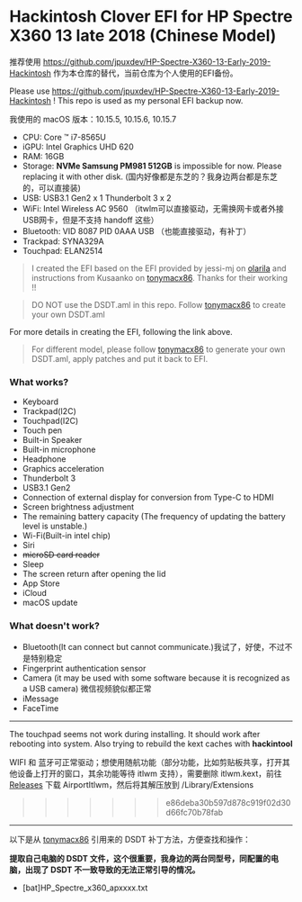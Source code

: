 # Hackintosh Clover EFI for HP Spectre X360 13 late 2018 (Chinese Model)

推荐使用 https://github.com/jpuxdev/HP-Spectre-X360-13-Early-2019-Hackintosh 作为本仓库的替代，当前仓库为个人使用的EFI备份。

Please use  https://github.com/jpuxdev/HP-Spectre-X360-13-Early-2019-Hackintosh ! This repo is used as my personal EFI backup now.

我使用的 macOS 版本：10.15.5, 10.15.6, 10.15.7

* CPU: Core ™ i7-8565U
* iGPU: Intel Graphics UHD 620
* RAM: 16GB
* Storage: **NVMe Samsung PM981 512GB** is impossible for now. Please replacing it with other disk. (国内好像都是东芝的？我身边两台都是东芝的，可以直接装)
* USB: USB3.1 Gen2 x 1 Thunderbolt 3 x 2
* WiFi: Intel Wireless AC 9560 （itwlm可以直接驱动，无需换网卡或者外接USB网卡，但是不支持 handoff 这些）
* Bluetooth: VID 8087 PID 0AAA USB （也能直接驱动，有补丁）
* Trackpad: SYNA329A
* Touchpad: ELAN2514

> I created the EFI based on the EFI provided by jessi-mj on [olarila](https://www.olarila.com/topic/6636-mojave-10145-on-hp-spectre-x360-with-i7-8565u/) and instructions from Kusaanko on [tonymacx86](https://www.tonymacx86.com/threads/guide-hp-spectre-x360-13-ap0037tu-late-2018.295518/).
> Thanks for their working !!

> DO NOT use the DSDT.aml in this repo. Follow  [tonymacx86](https://www.tonymacx86.com/threads/guide-hp-spectre-x360-13-ap0037tu-late-2018.295518/) to create your own DSDT.aml

For more details in creating the EFI, following the link above.

> For different model, please follow [tonymacx86](https://www.tonymacx86.com/threads/guide-hp-spectre-x360-13-ap0037tu-late-2018.295518/) to generate your own DSDT.aml, apply patches and put it back to EFI.

### What works?
* Keyboard
* Trackpad(I2C)
* Touchpad(I2C)
* Touch pen
* Built-in Speaker
* Built-in microphone
* Headphone
* Graphics acceleration
* Thunderbolt 3
* USB3.1 Gen2
* Connection of external display for conversion from Type-C to HDMI
* Screen brightness adjustment
* The remaining battery capacity (The frequency of updating the battery level is unstable.)
* Wi-Fi(Built-in intel chip)
* Siri
* ~~microSD card reader~~
* Sleep
* The screen return after opening the lid
* App Store
* iCloud
* macOS update

### What doesn't work?
* Bluetooth(It can connect but cannot communicate.)我试了，好使，不过不是特别稳定
* Fingerprint authentication sensor
* Camera (it may be used with some software because it is recognized as a USB camera) 微信视频貌似都正常
* iMessage
* FaceTime

------

The touchpad seems not work during installing. It should work after rebooting into system. Also trying to rebuild the kext caches with **hackintool**

WIFI 和 蓝牙可正常驱动；想使用随航功能（部分功能，比如剪贴板共享，打开其他设备上打开的窗口，其余功能等待 itlwm 支持），需要删除 itlwm.kext，前往 [Releases](https://github.com/OpenIntelWireless/itlwm/releases) 下载 AirportItlwm，然后将其解压放到 /Library/Extensions
>>>>>>> e86deba30b597d878c919f02d30d66fc70b78fab

------

以下是从 [tonymacx86](https://www.tonymacx86.com/threads/guide-hp-spectre-x360-13-ap0037tu-late-2018.295518/) 引用来的 DSDT 补丁方法，方便查找和操作：

**提取自己电脑的 DSDT 文件，这个很重要，我身边的两台同型号，同配置的电脑，出现了 DSDT 不一致导致的无法正常引导的情况。**

* [bat]HP_Spectre_x360_apxxxx.txt
